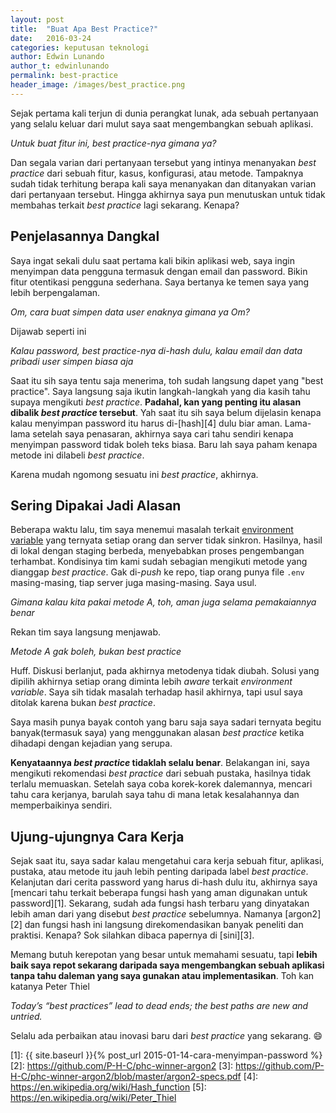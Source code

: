 ```yaml
---
layout: post
title:  "Buat Apa Best Practice?"
date:   2016-03-24
categories: keputusan teknologi
author: Edwin Lunando
author_t: edwinlunando
permalink: best-practice
header_image: /images/best_practice.png
---
```


Sejak pertama kali terjun di dunia perangkat lunak, ada sebuah pertanyaan yang selalu keluar dari mulut saya saat mengembangkan sebuah aplikasi.

*Untuk buat fitur ini, best practice-nya gimana ya?*

Dan segala varian dari pertanyaan tersebut yang intinya menanyakan *best practice* dari sebuah fitur, kasus, konfigurasi, atau metode. Tampaknya sudah tidak terhitung berapa kali saya menanyakan dan ditanyakan varian dari pertanyaan tersebut. Hingga akhirnya saya pun menutuskan untuk tidak membahas terkait *best practice* lagi sekarang. Kenapa?

## Penjelasannya Dangkal

Saya ingat sekali dulu saat pertama kali bikin aplikasi web, saya ingin menyimpan data pengguna termasuk dengan email dan password. Bikin fitur otentikasi pengguna sederhana. Saya bertanya ke temen saya yang lebih berpengalaman.

*Om, cara buat simpen data user enaknya gimana ya Om?*

Dijawab seperti ini

*Kalau password, best practice-nya di-hash dulu, kalau email dan data pribadi user simpen biasa aja*

Saat itu sih saya tentu saja menerima, toh sudah langsung dapet yang "best practice". Saya langsung saja ikutin langkah-langkah yang dia kasih tahu supaya mengikuti *best practice*. **Padahal, kan yang penting itu alasan dibalik *best practice* tersebut**. Yah saat itu sih saya belum dijelasin kenapa kalau menyimpan password itu harus di-[hash][4] dulu biar aman. Lama-lama setelah saya penasaran, akhirnya saya cari tahu sendiri kenapa menyimpan password tidak boleh teks biasa. Baru lah saya paham kenapa metode ini dilabeli *best practice*.

Karena mudah ngomong sesuatu ini *best practice*, akhirnya.

## Sering Dipakai Jadi Alasan

Beberapa waktu lalu, tim saya menemui masalah terkait [environment variable][0] yang ternyata setiap orang dan server tidak sinkron. Hasilnya, hasil di lokal dengan staging berbeda, menyebabkan proses pengembangan terhambat. Kondisinya tim kami sudah sebagian mengikuti metode yang dianggap *best practice*. Gak di-*push* ke repo, tiap orang punya file `.env` masing-masing, tiap server juga masing-masing. Saya usul.

*Gimana kalau kita pakai metode A, toh, aman juga selama pemakaiannya benar*

Rekan tim saya langsung menjawab.

*Metode A gak boleh, bukan best practice*

Huff. Diskusi berlanjut, pada akhirnya metodenya tidak diubah. Solusi yang dipilih akhirnya setiap orang diminta lebih *aware* terkait *environment variable*. Saya sih tidak masalah terhadap hasil akhirnya, tapi usul saya ditolak karena bukan *best practice*.

Saya masih punya bayak contoh yang baru saja saya sadari ternyata begitu banyak(termasuk saya) yang menggunakan alasan *best practice* ketika dihadapi dengan kejadian yang serupa.

**Kenyataannya *best practice* tidaklah selalu benar**. Belakangan ini, saya mengikuti rekomendasi *best practice* dari sebuah pustaka, hasilnya tidak terlalu memuaskan. Setelah saya coba korek-korek dalemannya, mencari tahu cara kerjanya, barulah saya tahu di mana letak kesalahannya dan memperbaikinya sendiri.

## Ujung-ujungnya Cara Kerja

Sejak saat itu, saya sadar kalau mengetahui cara kerja sebuah fitur, aplikasi, pustaka, atau metode itu jauh lebih penting daripada label *best practice*. Kelanjutan dari cerita password yang harus di-hash dulu itu, akhirnya saya [mencari tahu terkait beberapa fungsi hash yang aman digunakan untuk password][1]. Sekarang, sudah ada fungsi hash terbaru yang dinyatakan lebih aman dari yang disebut *best practice* sebelumnya. Namanya [argon2][2] dan fungsi hash ini langsung direkomendasikan banyak peneliti dan praktisi. Kenapa? Sok silahkan dibaca papernya di [sini][3].

Memang butuh kerepotan yang besar untuk memahami sesuatu, tapi **lebih baik saya repot sekarang daripada saya mengembangkan sebuah aplikasi tanpa tahu daleman yang saya gunakan atau implementasikan**. Toh kan katanya Peter Thiel

*Today’s “best practices” lead to dead ends; the best paths are new and untried.*

Selalu ada perbaikan atau inovasi baru dari *best practice* yang sekarang. :smile:

[0]:   https://en.wikipedia.org/wiki/Environment_variable
[1]:   {{ site.baseurl }}{% post_url 2015-01-14-cara-menyimpan-password %}
[2]:   https://github.com/P-H-C/phc-winner-argon2
[3]:   https://github.com/P-H-C/phc-winner-argon2/blob/master/argon2-specs.pdf
[4]:   https://en.wikipedia.org/wiki/Hash_function
[5]:   https://en.wikipedia.org/wiki/Peter_Thiel
